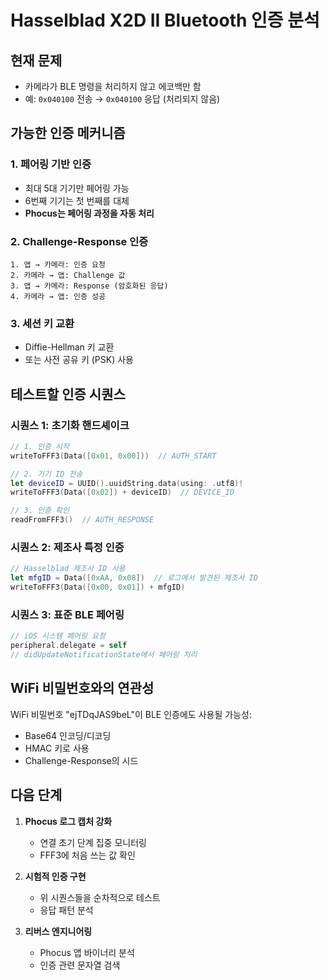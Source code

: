 # Hasselblad X2D II Bluetooth 인증 분석

## 현재 문제
- 카메라가 BLE 명령을 처리하지 않고 에코백만 함
- 예: `0x040100` 전송 → `0x040100` 응답 (처리되지 않음)

## 가능한 인증 메커니즘

### 1. 페어링 기반 인증
- 최대 5대 기기만 페어링 가능
- 6번째 기기는 첫 번째를 대체
- **Phocus는 페어링 과정을 자동 처리**

### 2. Challenge-Response 인증
```
1. 앱 → 카메라: 인증 요청
2. 카메라 → 앱: Challenge 값
3. 앱 → 카메라: Response (암호화된 응답)
4. 카메라 → 앱: 인증 성공
```

### 3. 세션 키 교환
- Diffie-Hellman 키 교환
- 또는 사전 공유 키 (PSK) 사용

## 테스트할 인증 시퀀스

### 시퀀스 1: 초기화 핸드셰이크
```swift
// 1. 인증 시작
writeToFFF3(Data([0x01, 0x00]))  // AUTH_START

// 2. 기기 ID 전송
let deviceID = UUID().uuidString.data(using: .utf8)!
writeToFFF3(Data([0x02]) + deviceID)  // DEVICE_ID

// 3. 인증 확인
readFromFFF3()  // AUTH_RESPONSE
```

### 시퀀스 2: 제조사 특정 인증
```swift
// Hasselblad 제조사 ID 사용
let mfgID = Data([0xAA, 0x08])  // 로그에서 발견된 제조사 ID
writeToFFF3(Data([0x00, 0x01]) + mfgID)
```

### 시퀀스 3: 표준 BLE 페어링
```swift
// iOS 시스템 페어링 요청
peripheral.delegate = self
// didUpdateNotificationState에서 페어링 처리
```

## WiFi 비밀번호와의 연관성

WiFi 비밀번호 "ejTDqJAS9beL"이 BLE 인증에도 사용될 가능성:
- Base64 인코딩/디코딩
- HMAC 키로 사용
- Challenge-Response의 시드

## 다음 단계

1. **Phocus 로그 캡처 강화**
   - 연결 초기 단계 집중 모니터링
   - FFF3에 처음 쓰는 값 확인

2. **시험적 인증 구현**
   - 위 시퀀스들을 순차적으로 테스트
   - 응답 패턴 분석

3. **리버스 엔지니어링**
   - Phocus 앱 바이너리 분석
   - 인증 관련 문자열 검색